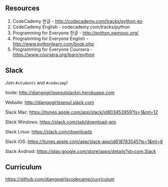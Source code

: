 Resources
---

1. CodeCademy 한글 - http://codecademy.com/tracks/python-ko
2. CodeCademy English - codecademy.com/tracks/python
3. Programming for Everyone 한글 - http://python.xwmooc.org/
4. Programming for Everyone English - http://www.pythonlearn.com/book.php
5. Programming for Everyone Coursera - https://www.coursera.org/learn/python



Slack
---

Join `#students` and `#codecamp`!

Invite: http://djangogirlsseoulslackin.herokuapp.com

Website: http://djangogirlsseoul.slack.com

Slack Mac: https://itunes.apple.com/app/slack/id803453959?ls=1&mt=12

Slack Windows: https://slack.com/ssb/download-win

Slack Linux: https://slack.com/downloads

Slack iOS: https://itunes.apple.com/app/slack-app/id618783545?ls=1&mt=8

Slack Android: https://play.google.com/store/apps/details?id=com.Slack



Curriculum
---

https://github.com/djangogirlscodecamp/curriculum 

